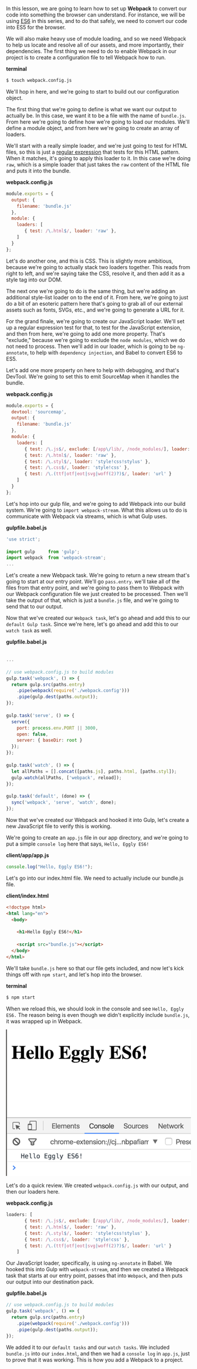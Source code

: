 In this lesson, we are going to learn how to set up **Webpack** to convert our code into something the browser can understand. For instance, we will be using [ES6](https://egghead.io/courses/learn-es6-ecmascript-2015) in this series, and to do that safely, we need to convert our code into ES5 for the browser.

We will also make heavy use of module loading, and so we need Webpack to help us locate and resolve all of our assets, and more importantly, their dependencies. The first thing we need to do to enable Webpack in our project is to create a configuration file to tell Webpack how to run.

**terminal**
```bash
$ touch webpack.config.js
```

 We'll hop in here, and we're going to start to build out our configuration object.

The first thing that we're going to define is what we want our output to actually be. In this case, we want it to be a file with the name of `bundle.js`. From here we're going to define how we're going to load our modules. We'll define a module object, and from here we're going to create an array of loaders.

We'll start with a really simple loader, and we're just going to test for HTML files, so this is just a [regular expression](https://egghead.io/courses/regex-in-javascript) that tests for this HTML pattern. When it matches, it's going to apply this loader to it. In this case we're doing `raw`, which is a simple loader that just takes the `raw` content of the HTML file and puts it into the bundle.

**webpack.config.js**
```javascript
module.exports = {
  output: {
    filename: 'bundle.js'
  },
  module: {
    loaders: [
       { test: /\.html$/, loader: 'raw' },
    ]
  }
};
```

Let's do another one, and this is CSS. This is slightly more ambitious, because we're going to actually stack two loaders together. This reads from right to left, and we're saying take the CSS, resolve it, and then add it as a style tag into our DOM.

The next one we're going to do is the same thing, but we're adding an additional style-list loader on to the end of it. From here, we're going to just do a bit of an esoteric pattern here that's going to grab all of our external assets such as fonts, SVGs, etc., and we're going to generate a URL for it.

For the grand finale, we're going to create our JavaScript loader. We'll set up a regular expression test for that, to test for the JavaScript extension, and then from here, we're going to add one more property. That's "exclude," because we're going to exclude the `node modules`, which we do not need to process. Then we'll add in our loader, which is going to be `ng-annotate`, to help with `dependency injection`, and Babel to convert ES6 to ES5.

Let's add one more property on here to help with debugging, and that's DevTool. We're going to set this to emit SourceMap when it handles the bundle. 

**webpack.config.js**
```javascript
module.exports = {
  devtool: 'sourcemap',
  output: {
    filename: 'bundle.js'
  },
  module: {
    loaders: [
       { test: /\.js$/, exclude: [/app\/lib/, /node_modules/], loader: 'ng-annotate!babel' },
       { test: /\.html$/, loader: 'raw' },
       { test: /\.styl$/, loader: 'style!css!stylus' },
       { test: /\.css$/, loader: 'style!css' },
       { test: /\.(ttf|otf|eot|svg|woff(2)?)$/, loader: 'url' }
    ]
  }
};
```

Let's hop into our gulp file, and we're going to add Webpack into our build system. We're going to `import webpack-stream`. What this allows us to do is communicate with Webpack via streams, which is what Gulp uses.

**gulpfile.babel.js**
```javascript
'use strict';

import gulp     from 'gulp';
import webpack  from 'webpack-stream';
...
```

Let's create a new Webpack task. We're going to return a new stream that's going to start at our entry point. We'll go `pass.entry`. we'll take all of the files from that entry point, and we're going to pass them to Webpack with our Webpack configuration file we just created to be processed. Then we'll take the output of that, which is just a `bundle.js` file, and we're going to send that to our output.

Now that we've created our `Webpack task`, let's go ahead and add this to our `default Gulp task`. Since we're here, let's go ahead and add this to our `watch task` as well. 

**gulpfile.babel.js**
```javascript

...

// use webpack.config.js to build modules
gulp.task('webpack', () => {
  return gulp.src(paths.entry)
    .pipe(webpack(require('./webpack.config')))
    .pipe(gulp.dest(paths.output));
});

gulp.task('serve', () => {
  serve({
    port: process.env.PORT || 3000,
    open: false,
    server: { baseDir: root }
  });
});

gulp.task('watch', () => {
  let allPaths = [].concat([paths.js], paths.html, [paths.styl]);
  gulp.watch(allPaths, ['webpack', reload]);
});

gulp.task('default', (done) => {
  sync('webpack', 'serve', 'watch', done);
});
```


Now that we've created our Webpack and hooked it into Gulp, let's create a new JavaScript file to verify this is working.

We're going to create an `app.js` file in our app directory, and we're going to put a simple `console log` here that says, `Hello, Eggly ES6!`

**client/app/app.js**
```javascript
console.log("Hello, Eggly ES6!");
```

Let's go into our index.html file. We need to actually include our bundle.js file. 

**client/index.html**
```html
<!doctype html>
<html lang="en">
  <body>

    <h1>Hello Eggly ES6!</h1>

    <script src="bundle.js"></script>
  </body>
</html>
```

We'll take `bundle.js` here so that our file gets included, and now let's kick things off with `npm start`, and let's hop into the browser.

**terminal**
```bash 
$ npm start
```

When we reload this, we should look in the console and see `Hello, Eggly ES6.` The reason being is even though we didn't explicitly include `bundle.js`, it was wrapped up in Webpack.

![Hello, Eggly ES6](../images/angular-1-x-compiling-our-application-hello-eggly.png)

Let's do a quick review. We created `webpack.config.js` with our output, and then our loaders here. 

**webpack.config.js**
```javascript
loaders: [
       { test: /\.js$/, exclude: [/app\/lib/, /node_modules/], loader: 'ng-annotate!babel' },
       { test: /\.html$/, loader: 'raw' },
       { test: /\.styl$/, loader: 'style!css!stylus' },
       { test: /\.css$/, loader: 'style!css' },
       { test: /\.(ttf|otf|eot|svg|woff(2)?)$/, loader: 'url' }
    ]
```

Our JavaScript loader, specifically, is using `ng-annotate` in Babel. We hooked this into Gulp with `webpack-stream`, and then we created a Webpack task that starts at our entry point, passes that into `Webpack`, and then puts our output into our destination pack.

**gulpfile.babel.js**
```javascript
// use webpack.config.js to build modules
gulp.task('webpack', () => {
  return gulp.src(paths.entry)
    .pipe(webpack(require('./webpack.config')))
    .pipe(gulp.dest(paths.output));
});
```

We added it to our `default tasks` and our `watch tasks`. We included `bundle.js` into our `index.html`, and then we had a `console log` in `app.js`, just to prove that it was working. This is how you add a Webpack to a project.